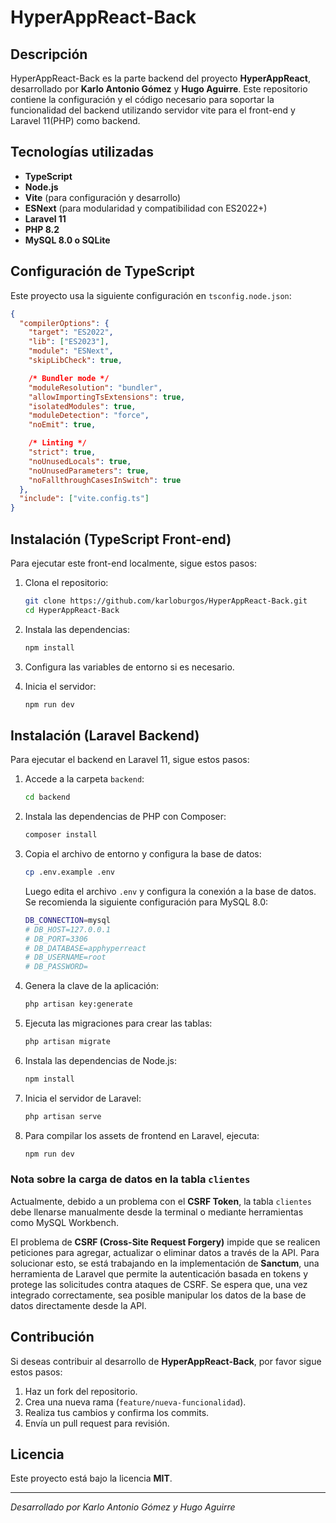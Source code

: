 # HyperAppReact-Back

## Descripción
HyperAppReact-Back es la parte backend del proyecto **HyperAppReact**, desarrollado por **Karlo Antonio Gómez** y **Hugo Aguirre**. Este repositorio contiene la configuración y el código necesario para soportar la funcionalidad del backend utilizando servidor vite para el front-end y Laravel 11(PHP) como backend.

## Tecnologías utilizadas
- **TypeScript**
- **Node.js**
- **Vite** (para configuración y desarrollo)
- **ESNext** (para modularidad y compatibilidad con ES2022+)
- **Laravel 11**
- **PHP 8.2**
- **MySQL 8.0 o SQLite**

## Configuración de TypeScript
Este proyecto usa la siguiente configuración en `tsconfig.node.json`:

```json
{
  "compilerOptions": {
    "target": "ES2022",
    "lib": ["ES2023"],
    "module": "ESNext",
    "skipLibCheck": true,

    /* Bundler mode */
    "moduleResolution": "bundler",
    "allowImportingTsExtensions": true,
    "isolatedModules": true,
    "moduleDetection": "force",
    "noEmit": true,

    /* Linting */
    "strict": true,
    "noUnusedLocals": true,
    "noUnusedParameters": true,
    "noFallthroughCasesInSwitch": true
  },
  "include": ["vite.config.ts"]
}
```

## Instalación (TypeScript Front-end)
Para ejecutar este front-end localmente, sigue estos pasos:

1. Clona el repositorio:
   ```sh
   git clone https://github.com/karloburgos/HyperAppReact-Back.git
   cd HyperAppReact-Back
   ```

2. Instala las dependencias:
   ```sh
   npm install
   ```

3. Configura las variables de entorno si es necesario.

4. Inicia el servidor:
   ```sh
   npm run dev
   ```

## Instalación (Laravel Backend)
Para ejecutar el backend en Laravel 11, sigue estos pasos:

1. Accede a la carpeta `backend`:
   ```sh
   cd backend
   ```

2. Instala las dependencias de PHP con Composer:
   ```sh
   composer install
   ```

3. Copia el archivo de entorno y configura la base de datos:
   ```sh
   cp .env.example .env
   ```
   Luego edita el archivo `.env` y configura la conexión a la base de datos. Se recomienda la siguiente configuración para MySQL 8.0:

   ```sh
   DB_CONNECTION=mysql
   # DB_HOST=127.0.0.1
   # DB_PORT=3306
   # DB_DATABASE=apphyperreact
   # DB_USERNAME=root
   # DB_PASSWORD=
   ```

4. Genera la clave de la aplicación:
   ```sh
   php artisan key:generate
   ```

5. Ejecuta las migraciones para crear las tablas:
   ```sh
   php artisan migrate
   ```

6. Instala las dependencias de Node.js:
   ```sh
   npm install
   ```

7. Inicia el servidor de Laravel:
   ```sh
   php artisan serve
   ```

8. Para compilar los assets de frontend en Laravel, ejecuta:
   ```sh
   npm run dev
   ```

### Nota sobre la carga de datos en la tabla `clientes`
Actualmente, debido a un problema con el **CSRF Token**, la tabla `clientes` debe llenarse manualmente desde la terminal o mediante herramientas como MySQL Workbench. 

El problema de **CSRF (Cross-Site Request Forgery)** impide que se realicen peticiones para agregar, actualizar o eliminar datos a través de la API. Para solucionar esto, se está trabajando en la implementación de **Sanctum**, una herramienta de Laravel que permite la autenticación basada en tokens y protege las solicitudes contra ataques de CSRF. Se espera que, una vez integrado correctamente, sea posible manipular los datos de la base de datos directamente desde la API.

## Contribución
Si deseas contribuir al desarrollo de **HyperAppReact-Back**, por favor sigue estos pasos:
1. Haz un fork del repositorio.
2. Crea una nueva rama (`feature/nueva-funcionalidad`).
3. Realiza tus cambios y confirma los commits.
4. Envía un pull request para revisión.

## Licencia
Este proyecto está bajo la licencia **MIT**.

---

*Desarrollado por Karlo Antonio Gómez y Hugo Aguirre*

